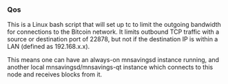 ### Qos ###

This is a Linux bash script that will set up tc to limit the outgoing bandwidth for connections to the Bitcoin network. It limits outbound TCP traffic with a source or destination port of 22878, but not if the destination IP is within a LAN (defined as 192.168.x.x).

This means one can have an always-on mnsavingsd instance running, and another local mnsavingsd/mnsavings-qt instance which connects to this node and receives blocks from it.
